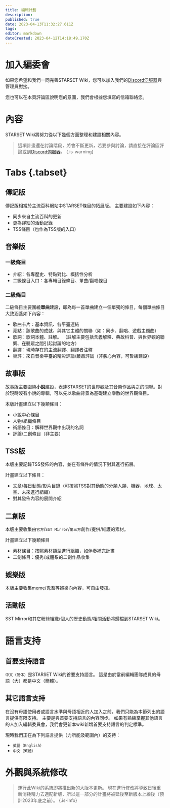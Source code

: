 ```yaml
---
title: 編輯計劃
description: 
published: true
date: 2023-04-13T11:32:27.611Z
tags: 
editor: markdown
dateCreated: 2023-04-12T14:18:49.170Z
---
```


# 加入編委會
如果您希望和我們一同完善STARSET Wiki，您可以加入我們的[Discord伺服器](https://discord.gg/zhEqePWneb)與管理員對接。

您也可以在本頁評論區說明您的意圖，我們會根據您填寫的信箱聯絡您。

# 內容
STARSET Wiki將努力從以下幾個方面整理和建設相關內容。

> 這項計畫還在討論階段，將會不斷更新，若要參與討論，請直接在評論區評論或到[Discord伺服器](https://discord.gg/zhEqePWneb)。
{.is-warning}

# Tabs {.tabset}
## 傳記版
傳記版相當於主流百科網站中STARSET條目的拓展版。 主要建設如下內容：

- 同步來自主流百科的更新
- 更為詳細的活動記錄
- TSS條目（也作為TSS版的入口）

## 音樂版
### 一級條目
- 介紹：各專歷史、特點對比、概括性分析
- 二級條目入口：各專輯目錄條目、單曲/翻唱條目
### 二級條目
二級條目主要圍繞**單曲**建設，即為每一首單曲建立一個單獨的條目，每個單曲條目大致涵蓋如下內容：

- 歌曲卡片：基本資訊、各平臺連結
- 亮點：該歌曲的成就、與其它主體的關聯（如：同步、翻唱、遊戲主題曲）
- 歌詞：歌詞本體、註解。 （註解主要包括含義解釋、典故科普、與世界觀的聯繫、在聽眾之間引起討論的地方）
- 翻譯：現時存在的主流翻譯、翻譯者注釋
- 樂評：來自音樂平臺的精彩評論/嚴肅評論（非覈心內容，可暫緩建設）

## 故事版
故事版主要圍繞**小說**建設，表達STARSET的世界觀及其音樂作品與之的關聯。對於現時沒有小說的專輯，可以先以歌曲背景為基礎建立零散的世界觀條目。

本版計畫建立以下幾類條目：
- 小說中心條目
- 人物/組織條目
- 術語條目：解釋世界觀中出現的名詞
- 評論/二創條目（非主要）

## TSS版
本版主要記錄TSS發佈的內容，並在有條件的情況下對其進行拓展。

計畫建立以下條目：
- 文章/每日動態/影片目錄（可按照TSS對其動態的分類人類、機器、地球、太空、未來進行組織）
- 對其發佈內容的展開介紹

## 二創版
本版主要收集由`官方`/`SST Mirror`/`第三方`創作/提供/維護的素材。

計畫建立以下幾類條目
- 素材條目：按照素材類型進行組織，如[伴奏補完計畫](/zh/STARSET-Media-Instrumentalize-Project)
- 二創條目：優秀/成體系的二創作品收集

## 娛樂版

本版主要收集meme/鬼畜等娛樂向內容，可自由發揮。

## 活動版

SST Mirror和其它粉絲組織/個人的歷史動態/相關活動將歸檔到STARSET Wiki。

# 語言支持
## 首要支持語言
`中文（简体）`是STARSET Wiki的首要支持語言。 這是由於當前編輯團隊成員的母語（大）都是中文（簡體）。

## 其它語言支持
在沒有母語使用者或語言水準與母語相近的人加入之前，我們只能為本節列出的語言提供有限支持。 主要是與首要支持語言的內容同步。 如果有熟練掌握其他語言的人加入編輯委員會，我們會更新本wiki新增首要支持語言的判定標準。

現時我們正在為下列語言提供（力所能及範圍內）的支持：
- `英語（English）`
- `中文（繁體）`

# 外觀與系統修改
> 運行此Wiki的系統即將推出新的大版本更新。 現在進行修改將導致日後重新消耗精力去適配新版，所以這一部分的計畫將被延後至新版本上線後（預計2023年底之前）。
{.is-info}
